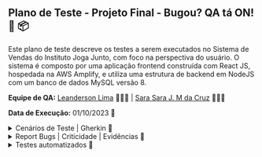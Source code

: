 ## Plano de Teste - Projeto Final - Bugou? QA tá ON! 📅 📦

Este plano de teste descreve os testes a serem executados no Sistema de Vendas do Instituto Joga Junto, com foco na perspectiva do usuário. O sistema é composto por uma aplicação frontend construída com React JS, hospedada na AWS Amplify, e utiliza uma estrutura de backend em NodeJS com um banco de dados MySQL versão 8.

**Equipe de QA:** [Leanderson Lima](https://www.linkedin.com/in/leanderson-dias-de-lima/) 👨🏾‍💻 | [Sara Sara J. M da Cruz](https://www.linkedin.com/in/sara-j-m-da-cruz-08ba19282/) 👩🏾‍💻

**Data de Execução:** 01/10/2023 📅


<details>
<summary> Cenários de Teste | Gherkin 🌟</summary>

# ID: ZBH-0001 - Login 

Funcionalidade: Login com cadastro por Google ou Facebook

Cenário: Tentativa de cadastro

Objetivo: o objetivo é que seja possível o cadastro

1. Dado que o usuário está na tela de cadastro
2. Quando o usuário clica em "ou cadastre-se com" e escolhe a opção de cadastro com Google ou Facebook
3. Então o sistema deve apresentar resultados

Resultado: Ao clicar em "ou cadastre-se com" através da alternativa que a plataforma fornece, de cadastrar com o Google ou com o Facebook, porém, não se obtém resultado	Deveria ser possível cadastrar-se com essas duas alternativas.



# ID: ZBH-0002 - Texto 

Funcionalidade: Experiência visual do usuário

Cenário: Layout do site

Objetivo: Garantir que haja apenas um texto de registro visível.

1. Dado que o usuário está na página de registro
2. Quando o usuário visualiza o texto de registro
3. Então deve haver apenas um texto de registro visível

Resultado: Ao entrar no site é possível reparar um erro, onde visualizamos que há duas formas de novo cadastramento. Deve haver apenas apenas um texto de registro.

# ID: ZBH-0003 - Login incorreto

Funcionalidade: Tratamento de tentativa de login com erro

Cenário: Tentativa de login com erro de e-mail

Objetivo: Permitir o login mesmo que não haja cadastro com o e-mail.

1. Dado que o usuário está na tela de login
2. Quando o usuário tenta efetuar o login com um e-mail que não existe na plataforma
3. Então o sistema deve informar que o e-mail não está cadastrado

Resultado: Ao tentar criar o login, entrando na alternativa de registro, o site informa que já existe usuário com o email apresentado. O site não deve permitir o login sem que haja cadastro com o e-mail.

# ID: ZBH-0004 - Permissão de acesso

Funcionalidade: Restrição de acesso à plataforma

Cenário: Acesso após várias tentativas de login

Objetivo: Permitir o acesso somente após um cadastro bem-sucedido.

1. Dado que o usuário está na tela de login
2. Quando o usuário tenta fazer o login várias vezes com credenciais incorretas
3. Então o sistema não deve permitir o acesso à plataforma

Resultado: Ao apresentar o mesmo login várias vezes, consegue-se abrir a plataforma. O sistema só deve permitir o acesso somente após um cadastro bem-sucedido.

# ID: ZBH-0005 - Preço

Funcionalidade: Exibição de preço de produto

Cenário: Exibição de preço ao clicar em "Preço"

Objetivo: Mostrar o preço do produto cadastrado.

1. Dado que o usuário está logado na plataforma
2. Quando o usuário rola a página para baixo e clica em "Preço"
3. Então o sistema deve exibir apenas o preço do produto cadastrado

Resultado: Ao entrar na plataforma, rola a página para baixo e clica em "Preço". Deveria aparecer somente o preço do produto cadastrado, mas estão aparecendo vários outros preços.

# ID: ZBH-0006 - Imagem no cadastro do Produto

Funcionalidade: Exibição da imagem de produto cadastrado

Cenário: Exibição da imagem ao cadastrar o produto

Objetivo: Garantir que a imagem seja a do produto cadastrado.

1. Dado que o usuário está cadastrando um produto
2. Quando o usuário confere se a imagem está correta 
3. Então o sistema deve permitir a conclusão do cadastro do produto

Resultado: Ao cadastrar o produto a imagem se sobrepôe às informações. A imagem deve permanecer no mesmo lugar e o site deve permitir que o usuário conclua o cadastro do produto.

# ID: ZBH-0007 - Campo de Pesquisa

Funcionalidade: Pesquisa de produtos

Cenário: Utilizar o campo de pesquisa para buscar um produto

Objetivo: Garantir que o produto pesquisado seja exibido em uma página específica

1. Dado que o usuário está na plataforma
2. Quando o usuário clica no ícone de pesquisa e digita o nome do produto
3. Então o sistema deve gerar o resultado correspondente ao produto pesquisado

Resultado: Ao clicar no ícone de pesquisa e digitar o nome do produto, não gera nenhum resultado. Deveria aparecer o produto pesquisado em uma página específica.

# ID: ZBH-0008 - Leitura do Site

Funcionalidade: Exibição do site de forma correta

Cenário: Exibição de palavras e textos de modo a facilitar a interação do usuário

Objetivo: Mostrar todas as palavras e textos corretamente

1. Dado que o usuário está acessando o site através de um celular
2. Quando o usuário entra com o login
3. Então o sistema deve exibir todas as palavras corretamente

Resultado: Com o celular iPhone, que tem o sistema iOS, ao entrar com o login é possível identificar diversas palavras incompletas na plataforma. O site deve mostrar todas as palavras corretamente no sistema operacional iOS.

# ID: ZBH-0009 - Informações de perfil

Funcionalidade: Exibição de informações que estão no perfil do usuário

Cenário: Clicar no ícone "perfil" do site

Objetivo: Permitir o acesso e a possível edição das informações de perfil

1. Dado que o usuário está cadastrado 
2. Quando o usuário entra com o login e clica no ícone "perfil" na barra superior da página
3. Então o sistema deve exibir as informações de perfil e possibilitar editá-las
   
Resultado: Com o celular iPhone, que tem o sistema iOS, ao fazer o login e clicar no ícone "perfil" que aparece na barra superior da página deveria aparecer as informações do perfil, para possibilitar o acesso e a alteração das informações, porém tais informações não aparecem.

# ID: ZBH-0010 - Registro de produto

Funcionalidade: Registro de um novo produto

Cenário: Usuário cadastrando um produto novo

Objetivo: Permitir o registro do produto com sucesso

1. Dado que o usuário está cadastrando o produto usando um celular 
2. Quando o usuário entra com o login e clica no ícone "Adicionar" e coloca as informações
3. Então o sistema deve permitir o registro do produto na plataforma

Resultado: Com o celular com sistema operacional iOS, ao entrar com o login e clicar no ícone "Adicionar" e inserir as informações. Deveria ser possível registrar o produto na plataforma com sucesso. Porém o site não segue com o cadastro.

# ID: ZBH-0011 - Contato

Funcionalidade: Botão de contato com suporte

Cenário: Tentativa de contato com suporte

Objetivo: Direcionar para um chat onde seja possível a comunicação com a central de atendimento ou suporte técnico

1. Dado que o usuário está logado na plataforma
2. Quando o usuário clica no ícone "contato" na barra superior da página
3. Então o sistema deve direcionar para a central de atendimento
   
Resultado: Ao tentar entrar em contato, clicando no ícone "contato" na barra superior da página, o site nos direciona para um GitHub que não corresponde à area onde obterá ajuda. O sistema deve direcionar para um chat onde seja possível a comunicação com o time responsável em auxiliar o usuário.


# ID: ZBH-0012 - Filtragem de Produtos

Funcionalidade: Filtragem de produtos de acordo com a categoria

Cenário: Tentativa de visualizar cada produto com sua respectiva categoria

Objetivo: Apresentar os produtos de acordo com suas categorias para aprimorar a interação do usuário com os itens cadastrados.

1. Dado que o usuário está logado na plataforma.
2. Quando o usuário clica nos ícones correspondentes às categorias "Roupas", "Calçados" e "Acessórios".
3. Então o sistema deve exibir os produtos de acordo com a categoria solicitada.

Resultado: A parte correspondente à categoria "Roupas" está correta. No entanto, nas categorias "Calçados" e "Acessórios", os produtos cadastrados correspondentes não são exibidos.

# ID: ZBH-0013 - Verificação de informação

Funcionalidade: Mostrar as informações do produto cadastrado 
Cenário: Na intenção de saber todas as informações fornecidas do produto

Objetivo: Mostrar todas as informações do produto que forem postas na hora do cadastro do produto 

1. Dado que o usuário está logado na plataforma.
2. Quando o usuário busca pela informação fornecidas.
3. Então o sistema deve exibir as informações correspondentes ao produto.
   
Resultado: A informação de frete não aparece na apresentação do produto.

</details>

<details>
<summary> Report Bugs | Criticidade | Evidências 🌟</summary>

<img src="Evidencias\Report Bugs - Projeto Final_page-0001.jpg">

</details>

<details>
<summary> Testes automatizados 🌟</summary>

Automação com um estilo de programação estruturada:

```python
# ID: ZBH-0012 - Filtrar por produto

import sys
from selenium.webdriver import Firefox
from selenium.webdriver.common.by import By
from selenium.webdriver.common.keys import Keys
from selenium.common.exceptions import NoSuchElementException
from time import sleep

sys.path.append("projetols")

navegador = Firefox()
navegador.get("https://projetofinal.jogajuntoinstituto.org/")

sleep(2)

campo_email = navegador.find_element(By.NAME, "email")
campo_email.send_keys("leanderson.devlima@gmail.com")

campo_senha = navegador.find_element(By.NAME, "password")
campo_senha.send_keys("jcjcjc@33")

sleep(2)

botao = navegador.find_element(By.XPATH, '//*[@id="root"]/main/form/button')
botao.click()

sleep(2)

def green(message):
    print("\033[92m" + message + "\033[0m")

def red(message):
    print("\033[91m" + message + "\033[0m")

def check_category_success(navegador, link_xpath, item_name):
    try:
        link = navegador.find_element(By.XPATH, link_xpath)
        link.click()
        sleep(2)
        if item_name in navegador.page_source:
            green(f"\nO acesso à categoria '{item_name}' foi bem-sucedido!")
        else:
            raise NoSuchElementException()
    except NoSuchElementException:
        red(f"\nO acesso à categoria '{item_name}' não foi bem-sucedido! (Categoria não encontrada)")

def check_item_in_category(navegador, link_xpath, item_name, category_name):
    try:
        link = navegador.find_element(By.XPATH, link_xpath)
        link.click()
        sleep(3)
        if item_name in navegador.page_source:
            green(f"-► Item '{item_name}' encontrado na categoria '{category_name}'")
        else:
            raise NoSuchElementException()
    except NoSuchElementException:
        red(f"-► Item '{item_name}' não encontrado na categoria '{category_name}'")

check_category_success(navegador, '/html/body/div/header/section[2]/nav/ul/div[2]/div[1]/div[1]/li', "Todos")

check_item_in_category(navegador, '/html/body/div/header/section[2]/div/div/div/div[3]/div[1]/img', "roupateste", "Todos")
check_item_in_category(navegador, '/html/body/div/header/section[2]/div/div/div/div[4]/div[1]/img', "Cal", "Todos")
check_item_in_category(navegador, '/html/body/div/header/section[2]/div/div/div/div[5]/div[1]/img', "Oculos SP", "Todos")
check_item_in_category(navegador, '/html/body/div/header/section[2]/div/div/div/div[6]/div[1]/img', "Miçanga BA", "Todos")

check_category_success(navegador, '/html/body/div/header/section[2]/nav/ul/div[2]/div[1]/div[2]/li', "Roupas")

check_item_in_category(navegador, '/html/body/div/header/section[2]/div/div/div/div/div[1]/img', "roupateste", "Roupas")

check_category_success(navegador, '/html/body/div/header/section[2]/nav/ul/div[2]/div[1]/div[3]/li', "Calçados")

check_item_in_category(navegador, '/html/body/div/header/section[2]/div/div/div/div/div[1]/img', "Cal", "Calçados")

check_category_success(navegador, '/html/body/div/header/section[2]/nav/ul/div[2]/div[1]/div[4]/li', "Acessórios")

check_item_in_category(navegador, '/html/body/div/header/section[2]/div/div/div/div/div[1]/img', "Oculos SP", "Acessórios")

check_item_in_category(navegador, '/html/body/div/header/section[2]/div/div/div/div/div[2]/img', "Miçanga BA", "Acessórios")

check_category_success(navegador, '/html/body/div/header/section[2]/nav/ul/div[2]/div[1]/div[5]/li', "Elemento Inexistente")

check_item_in_category(navegador, '/html/body/div/header/section[2]/div/div/div/div[7]/div[1]/img', "Acesorio3(nao existe)", "Todos")

sleep(2)
navegador.quit()

```

Automação com um estilo de programação Orientado a Objetos:

```python
def green(message):
    print("\033[92m" + message + "\033[0m")

def red(message):
    print("\033[91m" + message + "\033[0m")
```

```python
from selenium.webdriver.common.by import By

def login(navegador, email, senha):
    campo_email = navegador.find_element(By.NAME, "email")
    campo_email.send_keys(email)

    campo_senha = navegador.find_element(By.NAME, "password")
    campo_senha.send_keys(senha)
```

```python
from selenium.common.exceptions import NoSuchElementException
from selenium.webdriver.common.by import By
from time import sleep
from terminal import green, red

def check_category_success(navegador, link_xpath, item_name):
    try:
        link = navegador.find_element(By.XPATH, link_xpath)
        link.click()
        sleep(2)
        if item_name in navegador.page_source:
            green(f"\nO acesso à categoria '{item_name}' foi bem-sucedido!")
        else:
            raise NoSuchElementException()
    except NoSuchElementException:
        red(f"\nO acesso à categoria '{item_name}' não foi bem-sucedido! (Categoria não encontrada)")        
```
```python
from selenium.common.exceptions import NoSuchElementException
from selenium.webdriver.common.by import By
from time import sleep
from terminal import green, red

def check_item_in_category(navegador, link_xpath, item_name, category_name):
    try:
        link = navegador.find_element(By.XPATH, link_xpath)
        link.click()
        sleep(3)
        if item_name in navegador.page_source:
            green(f"-► Item '{item_name}' encontrado na categoria '{category_name}'")
        else:
            raise NoSuchElementException()
    except NoSuchElementException:
        red(f"-► Item '{item_name}' não encontrado na categoria '{category_name}'")
```
```python
# ID: ZBH-0012 - Filtrar por produto

import sys
from selenium.webdriver import Firefox
from selenium.webdriver.common.by import By
from selenium.webdriver.common.keys import Keys
from time import sleep
from check_category import check_category_success
from check_item import check_item_in_category
from login import login

sys.path.append("projetols")

navegador = Firefox()
navegador.get("https://projetofinal.jogajuntoinstituto.org/")

sleep(1)

login(navegador, "leanderson.devlima@gmail.com", "jcjcjc@33")

sleep(1)

botao = navegador.find_element(By.XPATH, '//*[@id="root"]/main/form/button')
botao.click()

sleep(1)

check_category_success(navegador, '/html/body/div/header/section[2]/nav/ul/div[2]/div[1]/div[1]/li', "Todos")

check_item_in_category(navegador, '/html/body/div/header/section[2]/div/div/div/div[3]/div[1]/img', "roupateste", "Todos")
check_item_in_category(navegador, '/html/body/div/header/section[2]/div/div/div/div[4]/div[1]/img', "Cal", "Todos")
check_item_in_category(navegador, '/html/body/div/header/section[2]/div/div/div/div[5]/div[1]/img', "Oculos SP", "Todos")
check_item_in_category(navegador, '/html/body/div/header/section[2]/div/div/div/div[6]/div[1]/img', "Miçanga BA", "Todos")

check_category_success(navegador, '/html/body/div/header/section[2]/nav/ul/div[2]/div[1]/div[2]/li', "Roupas")

check_item_in_category(navegador, '/html/body/div/header/section[2]/div/div/div/div/div[1]/img', "roupateste", "Roupas")

check_category_success(navegador, '/html/body/div/header/section[2]/nav/ul/div[2]/div[1]/div[3]/li', "Calçados")

check_item_in_category(navegador, '/html/body/div/header/section[2]/div/div/div/div/div[1]/img', "Cal", "Calçados")

check_category_success(navegador, '/html/body/div/header/section[2]/nav/ul/div[2]/div[1]/div[4]/li', "Acessórios")

check_item_in_category(navegador, '/html/body/div/header/section[2]/div/div/div/div/div[1]/img', "Oculos SP", "Acessórios")

check_item_in_category(navegador, '/html/body/div/header/section[2]/div/div/div/div/div[2]/img', "Miçanga BA", "Acessórios")

check_category_success(navegador, '/html/body/div/header/section[2]/nav/ul/div[2]/div[1]/div[5]/li', "Elemento Inexistente")

check_item_in_category(navegador, '/html/body/div/header/section[2]/div/div/div/div[7]/div[1]/img', "Acesorio3(nao existe)", "Todos")

sleep(3)
navegador.quit()
```


</details>